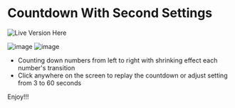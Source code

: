 # Countdown With Second Settings

![Live Version Here](https://coundown-with-second-settings-devgcjune8.pages.dev)

![image](https://user-images.githubusercontent.com/68879676/189481851-4065e129-3e22-4d85-a7c8-05af94573a24.png)
![image](https://user-images.githubusercontent.com/68879676/189481884-e81e2ed6-1a09-4172-8e96-4bd2ff0f66a4.png)

* Counting down numbers from left to right with shrinking effect each number's transition
* Click anywhere on the screen to replay the countdown or adjust setting from 3 to 60 seconds

Enjoy!!!
